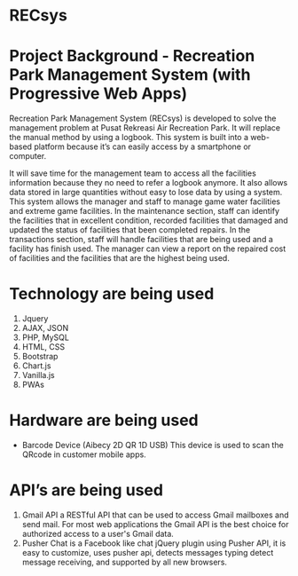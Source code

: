 # RECsys

# Project Background - Recreation Park Management System (with Progressive Web Apps)
  Recreation Park Management System (RECsys) is developed to solve the management problem at Pusat Rekreasi Air Recreation Park. 
It will replace the manual method by using a logbook. This system is built into a web-based platform because it’s can easily access 
by a smartphone or computer. 

  It will save time for the management team to access all the facilities information because they no need to refer a logbook anymore.
It also allows data stored in large quantities without easy to lose data by using a system. This system allows the manager and staff to manage game water facilities and extreme game facilities. In the maintenance section, staff can identify the facilities that in excellent
condition, recorded facilities that damaged and updated the status of facilities that been completed repairs. In the transactions section, staff will handle facilities that are being used and a facility has finish used. The manager can view a report on the repaired cost of facilities and the facilities that are the highest being used. 

# Technology are being used
1) Jquery
2) AJAX, JSON
3) PHP, MySQL
4) HTML, CSS
5) Bootstrap
6) Chart.js
7) Vanilla.js
8) PWAs

# Hardware are being used 
- Barcode Device (Aibecy 2D QR 1D USB)
This device is used to scan the QRcode in customer mobile apps. 

# API’s are being used
1) Gmail API a RESTful API that can be used to access Gmail mailboxes and send mail. For most web applications the Gmail API is the best choice for authorized access to a user's Gmail data.
2) Pusher Chat is a Facebook like chat jQuery plugin using Pusher API, it is easy to customize, uses pusher api, detects messages typing detect message receiving, and supported by all new browsers.
